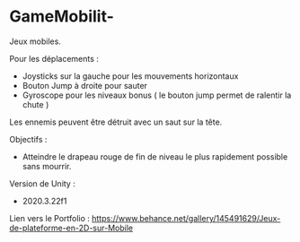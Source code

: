 # GameMobilit-
Jeux mobiles.

Pour les déplacements : 
  - Joysticks sur la gauche pour les mouvements horizontaux
  - Bouton Jump à droite pour sauter
  - Gyroscope pour les niveaux bonus ( le bouton jump permet de ralentir la chute )

Les ennemis peuvent être détruit avec un saut sur la tête.

Objectifs : 
  - Atteindre le drapeau rouge de fin de niveau le plus rapidement possible sans mourrir.
  
 
Version de Unity :
  - 2020.3.22f1

Lien vers le Portfolio : https://www.behance.net/gallery/145491629/Jeux-de-plateforme-en-2D-sur-Mobile
